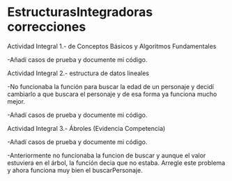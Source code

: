 # EstructurasIntegradoras correcciones 

Actividad Integral 1.- de Conceptos Básicos y Algoritmos Fundamentales

-Añadí casos de prueba y documente mi código.

Actividad Integral 2.- estructura de datos lineales

-No funcionaba la función para buscar la edad de un personaje y decidí cambiarlo a que buscara el personaje 
y de esa forma ya funciona mucho mejor.

-Añadí casos de prueba y documente mi código.

Actividad Integral 3.- Ábroles (Evidencia Competencia)

-Añadí casos de prueba y documente mi código.

-Anteriormente no funcionaba la funcion de buscar y aunque el valor estuviera en el árbol, la función decia que no estaba. Arregle este problema y ahora
funciona muy bien el buscarPersonaje.
